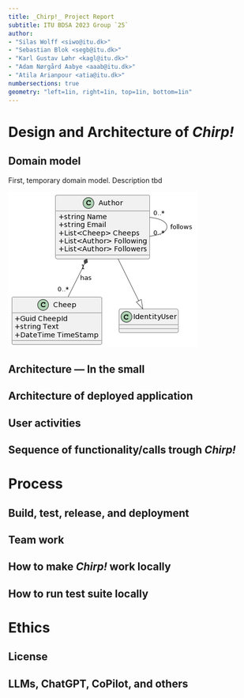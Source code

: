 ```yaml
---
title: _Chirp!_ Project Report
subtitle: ITU BDSA 2023 Group `25`
author:
- "Silas Wolff <siwo@itu.dk>"
- "Sebastian Blok <segb@itu.dk>"
- "Karl Gustav Løhr <kagl@itu.dk>"
- "Adam Nørgård Aabye <aaab@itu.dk>"
- "Atila Arianpour <atia@itu.dk>"
numbersections: true
geometry: "left=1in, right=1in, top=1in, bottom=1in"
---
```


# Design and Architecture of _Chirp!_

## Domain model

First, temporary domain model. Description tbd

![Domain Model](docs/images/firstDM.png)

## Architecture — In the small

## Architecture of deployed application

## User activities

## Sequence of functionality/calls trough _Chirp!_

# Process

## Build, test, release, and deployment

## Team work

## How to make _Chirp!_ work locally

## How to run test suite locally

# Ethics

## License

## LLMs, ChatGPT, CoPilot, and others
